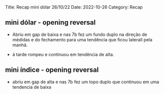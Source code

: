 Title: Recap mini dólar 26/10/22
Date: 2022-10-26
Category: Recap

## mini dólar - opening reversal

* Abriu em gap de baixa e nas 7b fez um fundo duplo na direção de médidas e do fechamento
para uma tendência que ficou laterall pela manhã.

* á tarde rompeu e continuou em tendência de alta.


## mini índice - opening reversal

* abriu em gap de alta e nas 7b fez um topo duplo que continuou em uma tendencia de baixa
